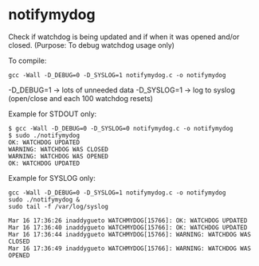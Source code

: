 # notifymydog

Check if watchdog is being updated and if when it was opened and/or closed.
(Purpose: To debug watchdog usage only)

To compile:

```
gcc -Wall -D_DEBUG=0 -D_SYSLOG=1 notifymydog.c -o notifymydog
```

-D_DEBUG=1 -> lots of unneeded data
-D_SYSLOG=1 -> log to syslog (open/close and each 100 watchdog resets)

Example for STDOUT only:

```
$ gcc -Wall -D_DEBUG=0 -D_SYSLOG=0 notifymydog.c -o notifymydog
$ sudo ./notifymydog
OK: WATCHDOG UPDATED
WARNING: WATCHDOG WAS CLOSED
WARNING: WATCHDOG WAS OPENED
OK: WATCHDOG UPDATED
```

Example for SYSLOG only:

```
gcc -Wall -D_DEBUG=0 -D_SYSLOG=1 notifymydog.c -o notifymydog
sudo ./notifymydog &
sudo tail -f /var/log/syslog
```

```
Mar 16 17:36:26 inaddygueto WATCHMYDOG[15766]: OK: WATCHDOG UPDATED
Mar 16 17:36:40 inaddygueto WATCHMYDOG[15766]: OK: WATCHDOG UPDATED
Mar 16 17:36:44 inaddygueto WATCHMYDOG[15766]: WARNING: WATCHDOG WAS CLOSED
Mar 16 17:36:49 inaddygueto WATCHMYDOG[15766]: WARNING: WATCHDOG WAS OPENED
```
